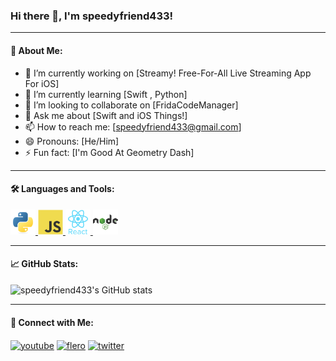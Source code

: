 ### Hi there 👋, I'm speedyfriend433!

---

#### 🌟 About Me:
- 🔭 I’m currently working on [Streamy! Free-For-All Live Streaming App For iOS]
- 🌱 I’m currently learning [Swift , Python]
- 👯 I’m looking to collaborate on [FridaCodeManager]
- 💬 Ask me about [Swift and iOS Things!]
- 📫 How to reach me: [speedyfriend433@gmail.com]
- 😄 Pronouns: [He/Him]
- ⚡ Fun fact: [I'm Good At Geometry Dash]

---

#### 🛠️ Languages and Tools:
<p align="left">
  <a href="https://www.python.org/" target="_blank" rel="noreferrer"> <img src="https://raw.githubusercontent.com/devicons/devicon/master/icons/python/python-original.svg" alt="python" width="40" height="40"/> </a>
  <a href="https://www.javascript.com/" target="_blank" rel="noreferrer"> <img src="https://raw.githubusercontent.com/devicons/devicon/master/icons/javascript/javascript-original.svg" alt="javascript" width="40" height="40"/> </a>
  <a href="https://reactjs.org/" target="_blank" rel="noreferrer"> <img src="https://raw.githubusercontent.com/devicons/devicon/master/icons/react/react-original-wordmark.svg" alt="react" width="40" height="40"/> </a>
  <a href="https://nodejs.org/" target="_blank" rel="noreferrer"> <img src="https://raw.githubusercontent.com/devicons/devicon/master/icons/nodejs/nodejs-original-wordmark.svg" alt="nodejs" width="40" height="40"/> </a>
</p>

---

#### 📈 GitHub Stats:
<p align="left">
  <img src="https://github-readme-stats.vercel.app/api?username=speedyfriend433&show_icons=true&theme=radical" alt="speedyfriend433's GitHub stats" />
</p>

---

#### 🔗 Connect with Me:
<p align="left">
  <a href="https://youtube.com/@speedyfriend67" target="blank"><img align="center" src="https://cdn.jsdelivr.net/npm/simple-icons@v3/icons/youtube.svg" alt="youtube" height="30" width="40" /></a>
  <a href="https://flero.pages.dev" target="blank"><img align="center" src="https://flero.pages.dev/_app/immutable/assets/flero.C1k2Qq-1.png" alt="flero" height="30" width="40" /></a>
  <a href="https://twitter.com/speedyfriend433" target="blank"><img align="center" src="https://cdn.jsdelivr.net/npm/simple-icons@v3/icons/twitter.svg" alt="twitter" height="30" width="40" /></a>
</p>
